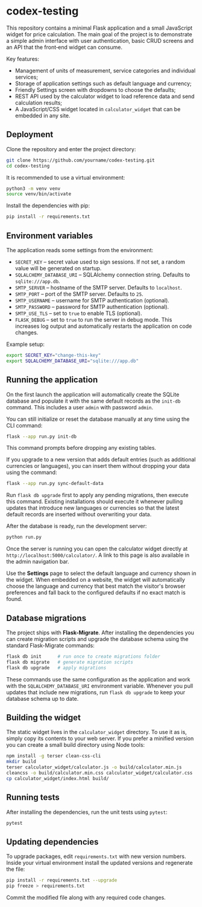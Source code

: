 # codex-testing

This repository contains a minimal Flask application and a small JavaScript
widget for price calculation. The main goal of the project is to demonstrate a
simple admin interface with user authentication, basic CRUD screens and an API
that the front‑end widget can consume.

Key features:

- Management of units of measurement, service categories and individual
  services;
- Storage of application settings such as default language and currency;
- Friendly Settings screen with dropdowns to choose the defaults;
- REST API used by the calculator widget to load reference data and send
  calculation results;
- A JavaScript/CSS widget located in `calculator_widget` that can be embedded in
  any site.

## Deployment

Clone the repository and enter the project directory:

```bash
git clone https://github.com/yourname/codex-testing.git
cd codex-testing
```

It is recommended to use a virtual environment:

```bash
python3 -m venv venv
source venv/bin/activate
```

Install the dependencies with pip:

```bash
pip install -r requirements.txt
```

## Environment variables

The application reads some settings from the environment:

- `SECRET_KEY` – secret value used to sign sessions. If not set, a random
  value will be generated on startup.
- `SQLALCHEMY_DATABASE_URI` – SQLAlchemy connection string. Defaults to
  `sqlite:///app.db`.
- `SMTP_SERVER` – hostname of the SMTP server. Defaults to `localhost`.
- `SMTP_PORT` – port of the SMTP server. Defaults to `25`.
- `SMTP_USERNAME` – username for SMTP authentication (optional).
- `SMTP_PASSWORD` – password for SMTP authentication (optional).
- `SMTP_USE_TLS` – set to `true` to enable TLS (optional).
- `FLASK_DEBUG` – set to `true` to run the server in debug mode. This
  increases log output and automatically restarts the application on code
  changes.


Example setup:

```bash
export SECRET_KEY="change-this-key"
export SQLALCHEMY_DATABASE_URI="sqlite:///app.db"
```

## Running the application

On the first launch the application will automatically create the SQLite
database and populate it with the same default records as the `init-db`
command. This includes a user `admin` with password `admin`.

You can still initialize or reset the database manually at any time using the
CLI command:

```bash
flask --app run.py init-db
```
This command prompts before dropping any existing tables.

If you upgrade to a new version that adds default entries (such as
additional currencies or languages), you can insert them without dropping
your data using the command:

```bash
flask --app run.py sync-default-data
```
Run `flask db upgrade` first to apply any pending migrations, then execute
this command. Existing installations
should execute it whenever pulling updates that introduce new languages
or currencies so that the latest default records are inserted without
overwriting your data.

After the database is ready, run the development server:

```bash
python run.py
```

Once the server is running you can open the calculator widget directly at
`http://localhost:5000/calculator/`. A link to this page is also available in
the admin navigation bar.

Use the **Settings** page to select the default language and currency shown in
the widget. When embedded on a website, the widget will automatically choose
the language and currency that best match the visitor's browser preferences and
fall back to the configured defaults if no exact match is found.

## Database migrations

The project ships with **Flask-Migrate**. After installing the dependencies you
can create migration scripts and upgrade the database schema using the standard
Flask-Migrate commands:

```bash
flask db init      # run once to create migrations folder
flask db migrate   # generate migration scripts
flask db upgrade   # apply migrations
```

These commands use the same configuration as the application and work with the
`SQLALCHEMY_DATABASE_URI` environment variable.
Whenever you pull updates that include new migrations, run
`flask db upgrade` to keep your database schema up to date.

## Building the widget

The static widget lives in the `calculator_widget` directory. To use it as is,
simply copy its contents to your web server. If you prefer a minified version
you can create a small build directory using Node tools:

```bash
npm install -g terser clean-css-cli
mkdir build
terser calculator_widget/calculator.js -o build/calculator.min.js
cleancss -o build/calculator.min.css calculator_widget/calculator.css
cp calculator_widget/index.html build/
```

## Running tests

After installing the dependencies, run the unit tests using `pytest`:

```bash
pytest
```

## Updating dependencies

To upgrade packages, edit `requirements.txt` with new version numbers. Inside your virtual environment install the updated versions and regenerate the file:

```bash
pip install -r requirements.txt --upgrade
pip freeze > requirements.txt
```

Commit the modified file along with any required code changes.
